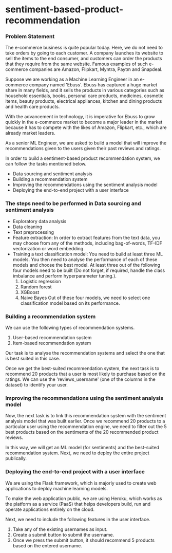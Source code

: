 # sentiment-based-product-recommendation
### Problem Statement
The e-commerce business is quite popular today. Here, we do not need to take orders by going to each customer. A company launches its website to sell the items to the end consumer, and customers can order the products that they require from the same website. Famous examples of such e-commerce companies are Amazon, Flipkart, Myntra, Paytm and Snapdeal.

Suppose we are working as a Machine Learning Engineer in an e-commerce company named 'Ebuss'. Ebuss has captured a huge market share in many fields, and it sells the products in various categories such as household essentials, books, personal care products, medicines, cosmetic items, beauty products, electrical appliances, kitchen and dining products and health care products.

With the advancement in technology, it is imperative for Ebuss to grow quickly in the e-commerce market to become a major leader in the market because it has to compete with the likes of Amazon, Flipkart, etc., which are already market leaders.

As a senior ML Engineer, we are asked to build a model that will improve the recommendations given to the users given their past reviews and ratings. 

In order to build a sentiment-based product recommendation system, we can follow the tasks mentioned below.
- Data sourcing and sentiment analysis
- Building a recommendation system
- Improving the recommendations using the sentiment analysis model
- Deploying the end-to-end project with a user interface
### The steps need to be performed in Data sourcing and sentiment analysis
- Exploratory data analysis
- Data cleaning
- Text preprocessing
- Feature extraction: In order to extract features from the text data, you may choose from any of the methods, including bag-of-words, TF-IDF vectorization or word embedding.
- Training a text classification model: You need to build at least three ML models. You then need to analyse the performance of each of these models and choose the best model. At least three out of the following four models need to be built (Do not forget, if required, handle the class imbalance and perform hyperparameter tuning.). 
    1. Logistic regression
    2. Random forest
    3. XGBoost
    4. Naive Bayes
Out of these four models, we need to select one classification model based on its performance.

### Building a recommendation system
We can use the following types of recommendation systems.
1. User-based recommendation system
2. Item-based recommendation system

Our task is to analyse the recommendation systems and select the one that is best suited in this case. 

Once we get the best-suited recommendation system, the next task is to recommend 20 products that a user is most likely to purchase based on the ratings. We can use the 'reviews_username' (one of the columns in the dataset) to identify your user.

### Improving the recommendations using the sentiment analysis model
Now, the next task is to link this recommendation system with the sentiment analysis model that was built earlier. Once we recommend 20 products to a particular user using the recommendation engine, we need to filter out the 5 best products based on the sentiments of the 20 recommended product reviews. 

In this way, we will get an ML model (for sentiments) and the best-suited recommendation system. Next, we need to deploy the entire project publically.

### Deploying the end-to-end project with a user interface
We are using the Flask framework, which is majorly used to create web applications to deploy machine learning models.

To make the web application public, we are using Heroku, which works as the platform as a service (PaaS) that helps developers build, run and operate applications entirely on the cloud.

Next, we need to include the following features in the user interface.
1. Take any of the existing usernames as input.
2. Create a submit button to submit the username.
3. Once we press the submit button, it should recommend 5 products based on the entered username.
